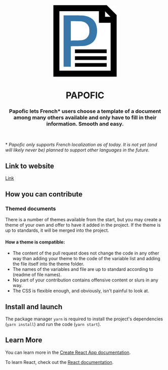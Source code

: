 <div align="center"><img src="papofic_logo.png" alt="papofic_logo" width="200px" height="auto">

# PAPOFIC

### Papofic lets French\* users choose a template of a document among many others available and only have to fill in their information. Smooth and easy.

</div>

<br />

\* _Papofic only supports French localization as of today. It is not yet (and will likely never be) planned to support other languages in the future._

## Link to website

[Link](http://localhost:3000/)

## How you can contribute

### Themed documents

There is a number of themes available from the start, but you may create a theme of your own and offer to have it added in the project. If the theme is up to standards, it will be merged into the project.

#### How a theme is compatible:

- The content of the pull request does not change the code in any other way than adding your theme to the code of the variable list and adding the file itself into the theme folder.
- The names of the variables and file are up to standard according to (readme of file names).
- No part of your contribution contains offensive content or slurs in any way.
- The CSS is flexible enough, and obviously, isn't painful to look at.

## Install and launch

The package manager `yarn` is required to install the project's dependencies (`yarn install`) and run the code (`yarn start`).

## Learn More

You can learn more in the [Create React App documentation](https://facebook.github.io/create-react-app/docs/getting-started).

To learn React, check out the [React documentation](https://reactjs.org/).
